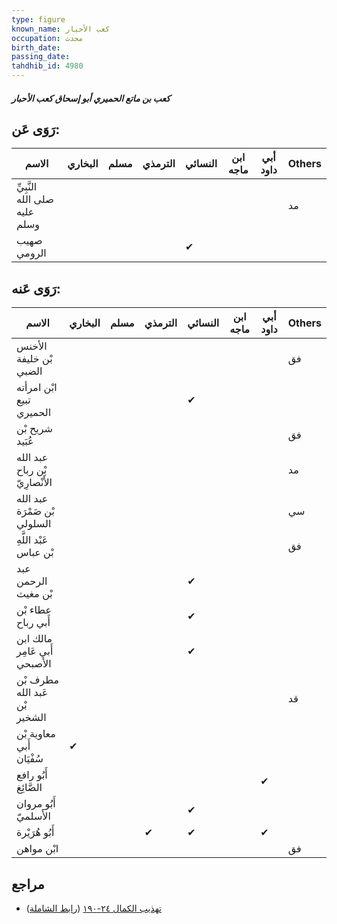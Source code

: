 ```yaml
---
type: figure
known_name: كعب الأحبار
occupation: محدث
birth_date:
passing_date:
tahdhib_id: 4980
---
```

##### كعب بن ماتع الحميري أبو إسحاق كعب الأحبار

## رَوَى عَن:
| الاسم                         | البخاري | مسلم | الترمذي | النسائي | ابن ماجه | أبي داود | Others |
| ----------------------------- | ------- | ---- | ------- | ------- | -------- | -------- | ------ |
| النَّبِيِّ صلى الله عليه وسلم |         |      |         |         |          |          | مد     |
| صهيب الرومي                   |         |      |         | ✔       |          |          |        |
## رَوَى عَنه:
| الاسم                          | البخاري | مسلم | الترمذي | النسائي | ابن ماجه | أبي داود | Others |
| ------------------------------ | ------- | ---- | ------- | ------- | -------- | -------- | ------ |
| الأخنس بْن خليفة الضبي         |         |      |         |         |          |          | فق     |
| ابْن امرأته تبيع الحميري       |         |      |         | ✔       |          |          |        |
| شريح بْن عُبَيد                |         |      |         |         |          |          | فق     |
| عبد الله بْن رباح الأَنْصارِيّ |         |      |         |         |          |          | مد     |
| عبد الله بْن ضَمْرَة السلولي   |         |      |         |         |          |          | سي     |
| عَبْد اللَّهِ بْن عباس         |         |      |         |         |          |          | فق     |
| عبد الرحمن بْن مغيث            |         |      |         | ✔       |          |          |        |
| عطاء بْن أَبي رباح             |         |      |         | ✔       |          |          |        |
| مالك ابن أَبي عَامِر الأصبحي   |         |      |         | ✔       |          |          |        |
| مطرف بْن عَبد الله بْن الشخير  |         |      |         |         |          |          | قد     |
| معاوية بْن أَبي سُفْيَان       | ✔       |      |         |         |          |          |        |
| أَبُو رافع الصَّائِغ           |         |      |         |         |          | ✔        |        |
| أَبُو مروان الأَسلميّ          |         |      |         | ✔       |          |          |        |
| أَبُو هُرَيْرة                 |         |      | ✔       | ✔       |          | ✔        |        |
| ابْن مواهن                     |         |      |         |         |          |          | فق     |
## مراجع
- [تهذيب الكمال ٢٤-١٩٠](obsidian://open?vault=Tahdhib-al-Kamal&file=Figures/٤٩٨٠-كعب%20بن%20ماتع%20الحميري%20أبو%20إسحاق%20كعب%20الأحبار) ([رابط الشاملة](https://shamela.ws/book/3722/12702))